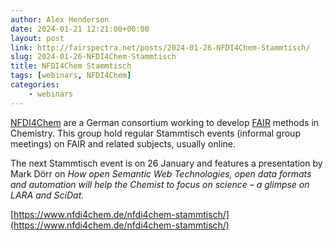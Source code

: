 ```yaml
---
author: Alex Henderson
date: 2024-01-21 12:21:00+00:00
layout: post
link: http://fairspectra.net/posts/2024-01-26-NFDI4Chem-Stammtisch/
slug: 2024-01-26-NFDI4Chem-Stammtisch
title: NFDI4Chem Stammtisch
tags: [webinars, NFDI4Chem]
categories:
    - webinars
---
```


[NFDI4Chem](https://www.nfdi4chem.de/) are a German consortium working to develop [FAIR](/definitions/fair-principles/) methods in Chemistry. This group hold regular Stammtisch events (informal group meetings) on FAIR and related subjects, usually online. 

The next Stammtisch event is on 26 January and features a presentation by Mark Dörr on *How open Semantic Web Technologies, open data formats and automation will help the Chemist to focus on science – a glimpse on LARA and SciDat.* 

[https://www.nfdi4chem.de/nfdi4chem-stammtisch/](https://www.nfdi4chem.de/nfdi4chem-stammtisch/)

